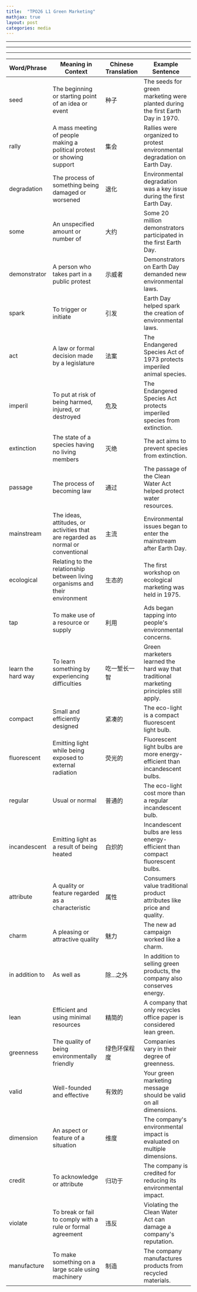 ```yaml
---
title:  "TPO26 L1 Green Marketing"
mathjax: true
layout: post
categories: media
---
```


---


<div class="markmap-container">
<div class="markmap">
<script type="text/template">



# Green Marketing (TPO26_L1) <br> TPO26_L1 绿色营销

## Main Topic: Green Marketing <br> 主题：绿色营销
- Green marketing involves promoting products as environmentally friendly. <br> 绿色营销涉及宣传产品为环保产品。
- Companies use advertising experts to develop effective green marketing strategies. <br> 公司利用广告专家来制定有效的绿色营销策略。

## Historical Context <br> 历史背景
- Interest in green marketing began around the first Earth Day in 1970. <br> 对绿色营销的兴趣始于1970年的第一次地球日。
- Earth Day raised awareness about environmental issues and led to significant environmental legislation, such as the Endangered Species Act of 1973. <br> 地球日提高了对环境问题的认识，并促成了重要的环境立法，如1973年的《濒危物种法》。

## Early Green Marketing Efforts <br> 早期的绿色营销努力
- The first ecological marketing workshop was held in 1975 by a major advertising trade group. <br> 1975年，一个主要的广告行业组织举办了第一次生态营销研讨会。
- Initial ads focused on environmental concerns but often failed because they did not adhere to traditional marketing principles. <br> 最初的广告关注环境问题，但由于没有遵循传统的营销原则，往往失败。

## Case Study: Eco-Light <br> 案例研究：环保灯泡

### Initial Failure <br> 最初的失败
- The eco-light, a compact fluorescent bulb, was introduced in the late 90s but initially failed. <br> 环保灯泡是一种紧凑型荧光灯泡，于90年代末推出，但最初失败了。
- The initial marketing message focused solely on environmental benefits, which was not effective. <br> 最初的营销信息仅关注环境效益，这并不有效。

### Successful Rebranding <br> 成功的重新品牌化
- The eco-light was reintroduced with a focus on cost savings, durability, and convenience. <br> 环保灯泡重新推出，重点是节省成本、耐用性和方便性。
- Emphasizing lower electric bills and less frequent replacements made the product more appealing. <br> 强调降低电费和减少更换频率使产品更具吸引力。

## Degrees of Green Companies <br> 绿色公司的不同程度

### Extreme Green Company <br> 极端绿色公司
- Companies that reduce environmental impact in multiple ways, such as using energy-efficient products and sustainable practices in offices and factories. <br> 在多个方面减少环境影响的公司，如使用节能产品和在办公室和工厂中采用可持续实践。

### Lean Green Company <br> 精简绿色公司
- Companies that make minimal efforts, such as only recycling office paper. <br> 做出最小努力的公司，如仅回收办公用纸。

## Importance of Authenticity in Green Marketing <br> 绿色营销真实性的重要性
- A company's overall commitment to reducing its environmental impact can lead to brand loyalty. <br> 公司整体上减少环境影响的承诺可以带来品牌忠诚度。
- Violations of environmental laws can damage a company’s reputation and undermine green marketing claims. <br> 违反环境法会损害公司的声誉并削弱绿色营销声明。

## Conclusion <br> 结论
- Effective green marketing must integrate traditional marketing principles and be backed by genuine environmental practices. <br> 有效的绿色营销必须结合传统的营销原则，并得到真正的环保实践的支持。
- Authenticity and consistency in environmental efforts are crucial for building and maintaining consumer trust. <br> 环保努力的真实性和一致性对于建立和维持消费者信任至关重要。






</script>
</div>
</div>

---
---


| Word/Phrase          | Meaning in Context                                              | Chinese Translation   | Example Sentence                                                                   |
|----------------------|-----------------------------------------------------------------|-----------------------|------------------------------------------------------------------------------------|
| seed                 | The beginning or starting point of an idea or event             | 种子                   | The seeds for green marketing were planted during the first Earth Day in 1970.     |
| rally                | A mass meeting of people making a political protest or showing support | 集会                   | Rallies were organized to protest environmental degradation on Earth Day.          |
| degradation          | The process of something being damaged or worsened              | 退化                   | Environmental degradation was a key issue during the first Earth Day.               |
| some                 | An unspecified amount or number of                              | 大约                   | Some 20 million demonstrators participated in the first Earth Day.                 |
| demonstrator         | A person who takes part in a public protest                     | 示威者                 | Demonstrators on Earth Day demanded new environmental laws.                        |
| spark                | To trigger or initiate                                          | 引发                   | Earth Day helped spark the creation of environmental laws.                         |
| act                  | A law or formal decision made by a legislature                  | 法案                   | The Endangered Species Act of 1973 protects imperiled animal species.              |
| imperil              | To put at risk of being harmed, injured, or destroyed           | 危及                   | The Endangered Species Act protects imperiled species from extinction.             |
| extinction           | The state of a species having no living members                 | 灭绝                   | The act aims to prevent species from extinction.                                   |
| passage              | The process of becoming law                                     | 通过                   | The passage of the Clean Water Act helped protect water resources.                 |
| mainstream           | The ideas, attitudes, or activities that are regarded as normal or conventional | 主流                   | Environmental issues began to enter the mainstream after Earth Day.                 |
| ecological           | Relating to the relationship between living organisms and their environment | 生态的                 | The first workshop on ecological marketing was held in 1975.                       |
| tap                  | To make use of a resource or supply                             | 利用                   | Ads began tapping into people's environmental concerns.                            |
| learn the hard way   | To learn something by experiencing difficulties                 | 吃一堑长一智           | Green marketers learned the hard way that traditional marketing principles still apply. |
| compact              | Small and efficiently designed                                  | 紧凑的                 | The eco-light is a compact fluorescent light bulb.                                 |
| fluorescent          | Emitting light while being exposed to external radiation        | 荧光的                 | Fluorescent light bulbs are more energy-efficient than incandescent bulbs.         |
| regular              | Usual or normal                                                | 普通的                 | The eco-light cost more than a regular incandescent bulb.                          |
| incandescent         | Emitting light as a result of being heated                      | 白炽的                 | Incandescent bulbs are less energy-efficient than compact fluorescent bulbs.       |
| attribute            | A quality or feature regarded as a characteristic               | 属性                   | Consumers value traditional product attributes like price and quality.             |
| charm                | A pleasing or attractive quality                                | 魅力                   | The new ad campaign worked like a charm.                                           |
| in addition to       | As well as                                                     | 除...之外              | In addition to selling green products, the company also conserves energy.          |
| lean                 | Efficient and using minimal resources                           | 精简的                 | A company that only recycles office paper is considered lean green.                |
| greenness            | The quality of being environmentally friendly                   | 绿色环保程度           | Companies vary in their degree of greenness.                                        |
| valid                | Well-founded and effective                                      | 有效的                 | Your green marketing message should be valid on all dimensions.                    |
| dimension            | An aspect or feature of a situation                             | 维度                   | The company's environmental impact is evaluated on multiple dimensions.            |
| credit               | To acknowledge or attribute                                     | 归功于                 | The company is credited for reducing its environmental impact.                     |
| violate              | To break or fail to comply with a rule or formal agreement      | 违反                   | Violating the Clean Water Act can damage a company's reputation.                   |
| manufacture          | To make something on a large scale using machinery              | 制造                   | The company manufactures products from recycled materials.                         |
